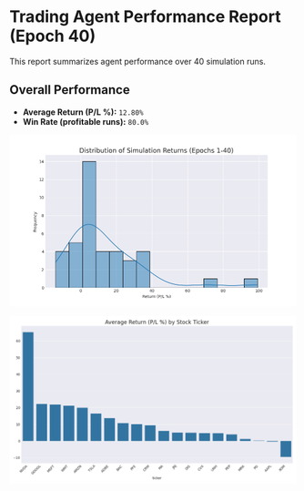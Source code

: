 # Trading Agent Performance Report (Epoch 40)

This report summarizes agent performance over 40 simulation runs.

## Overall Performance
- **Average Return (P/L %):** `12.80%`
- **Win Rate (profitable runs):** `80.0%`

![Returns Distribution](epoch_40_returns_distribution.png)

![Performance by Ticker](epoch_40_performance_by_ticker.png)

